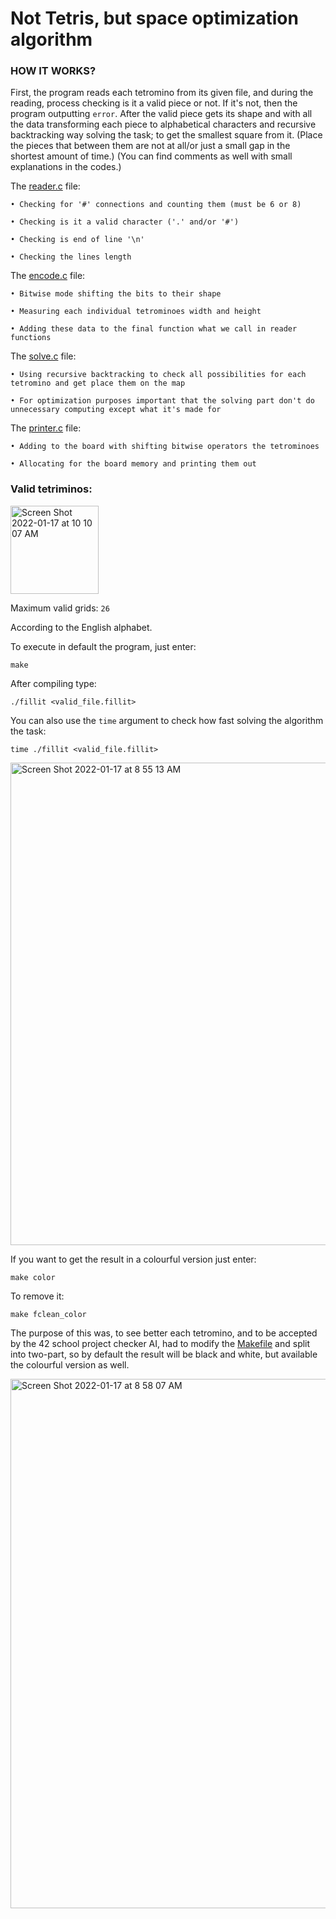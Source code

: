 # Not Tetris, but space optimization algorithm

### HOW IT WORKS?

First, the program reads each tetromino from its given file, and during the reading, process checking is it a valid piece or not.
If it's not, then the program outputting `error`.
After the valid piece gets its shape and with all the data transforming each piece to alphabetical characters and recursive backtracking way solving the task;
to get the smallest square from it. (Place the pieces that between them are not at all/or just a small gap in the shortest amount of time.)
(You can find comments as well with small explanations in the codes.)

The [reader.c](https://github.com/mobahug/fillit_42/blob/main/srcs/fillit/sources/reader.c) file:

    • Checking for '#' connections and counting them (must be 6 or 8)

    • Checking is it a valid character ('.' and/or '#')

    • Checking is end of line '\n'

    • Checking the lines length

The [encode.c](https://github.com/mobahug/fillit_42/blob/main/srcs/fillit/sources/encode.c) file:

    • Bitwise mode shifting the bits to their shape

    • Measuring each individual tetrominoes width and height

    • Adding these data to the final function what we call in reader functions

The [solve.c](https://github.com/mobahug/fillit_42/blob/main/srcs/fillit/sources/solve.c) file:

    • Using recursive backtracking to check all possibilities for each tetromino and get place them on the map

    • For optimization purposes important that the solving part don't do unnecessary computing except what it's made for

The [printer.c](https://github.com/mobahug/fillit_42/blob/main/srcs/fillit/sources/printer.c) file:

    • Adding to the board with shifting bitwise operators the tetrominoes

    • Allocating for the board memory and printing them out


### Valid tetriminos:

<img width="141" alt="Screen Shot 2022-01-17 at 10 10 07 AM" src="https://user-images.githubusercontent.com/83179142/149731628-443d7714-a11b-4d92-8ce3-31abbcde5add.png">

Maximum valid grids: `26`

According to the English alphabet.

To execute in default the program, just enter:

    make

After compiling type:

    ./fillit <valid_file.fillit>

You can also use the `time` argument to check how fast solving the algorithm the task:

    time ./fillit <valid_file.fillit>

<img width="772" alt="Screen Shot 2022-01-17 at 8 55 13 AM" src="https://user-images.githubusercontent.com/83179142/149721771-b9c0ea7c-7648-452b-bd14-58db48327007.png">

If you want to get the result in a colourful version just enter:

    make color

To remove it:

    make fclean_color

The purpose of this was, to see better each tetromino, and to be accepted by the 42 school project checker AI, had to modify the [Makefile](https://github.com/mobahug/fillit_42/blob/main/srcs/fillit/Makefile) and split into two-part, so by default the result will be black and white, but available the colourful version as well.

<img width="847" alt="Screen Shot 2022-01-17 at 8 58 07 AM" src="https://user-images.githubusercontent.com/83179142/149722069-b00eb82b-247b-4abe-aa11-22858f1859a9.png">
